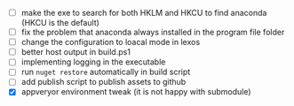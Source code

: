 - [ ] make the exe to search for both HKLM and HKCU to find anaconda (HKCU is the default)
- [ ] fix the problem that anaconda always installed in the program file folder
- [ ] change the configuration to loacal mode in lexos
- [ ] better host output in build.ps1
- [ ] implementing logging in the executable
- [ ] run `nuget restore` automatically in build script
- [ ] add publish script to publish assets to github
- [x] appveryor environment tweak (it is not happy with submodule)
